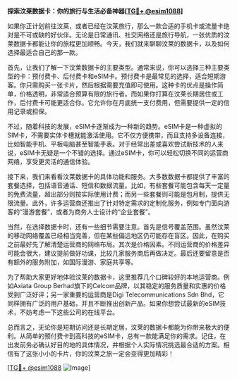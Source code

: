 **探索汶莱数据卡：你的旅行与生活必备神器[[TG💪+ @esim1088](https://t.me/s/esim1088)]**

如果你正计划前往汶莱，或者已经在汶莱旅行，那么一款合适的手机卡或流量卡绝对是不可或缺的好伙伴。无论是日常通讯、社交网络还是旅行导航，一张优质的汶莱数据卡都能让你的旅程更加顺畅。今天，我们就来聊聊汶莱的数据卡，以及如何选择最适合自己的那一款。

首先，让我们了解一下汶莱数据卡的主要类型。通常来说，你可以选择三种主要类型的卡：预付费卡、后付费卡和eSIM卡。预付费卡是最常见的选择，适合短期游客。你只需购买一张卡片，然后根据需要充值即可使用。这种卡的优点是操作简单，价格透明，非常适合预算有限的旅行者。而如果你打算在汶莱长期居住或工作，后付费卡可能更适合你。它允许你在月底统一支付费用，但需要提供一定的信用记录或担保。

不过，随着科技的发展，eSIM卡逐渐成为一种新的趋势。eSIM卡是一种虚拟的SIM卡，不需要实体卡槽就能激活使用。它不仅方便携带，而且支持多设备连接，比如智能手机、平板电脑甚至智能手表。对于经常出差或喜欢尝试新技术的人来说，eSIM卡无疑是一个不错的选择。通过eSIM卡，你可以轻松切换不同的运营商网络，享受更灵活的通信体验。

接下来，我们来看看汶莱数据卡的具体功能和服务。大多数数据卡都提供了丰富的套餐选择，包括语音通话、短信和数据流量。比如，有些套餐可能包含每天一定量的免费流量，超出部分则按实际使用计费；而另一些套餐则可能是包月制，提供无限流量。此外，许多运营商还推出了针对特定需求的定制化服务，例如专门面向游客的“漫游套餐”，或者为商务人士设计的“企业套餐”。

当然，在选择数据卡时，还有一些细节需要注意。首先是信号覆盖范围。虽然汶莱的移动网络覆盖已经相当完善，但在某些偏远地区仍可能存在盲区。因此，在购买之前最好先了解清楚运营商的网络布局。其次是价格因素。不同运营商的价格差异可能会很大，建议提前做好功课，比较几家服务商后再做决定。最后还要留意是否有额外的服务附加，如国际漫游、家庭共享等。

为了帮助大家更好地体验汶莱的数据卡，这里推荐几个口碑较好的本地运营商。例如Axiata Group Berhad旗下的Celcom品牌，以其稳定的服务质量和实惠的价格受到广泛好评；另一家重要的运营商是Digi Telecommunications Sdn Bhd，它同样拥有广泛的用户基础，并且不断推出创新产品。如果你想尝试最新的eSIM技术，不妨考虑一下这些公司的在线平台。

总而言之，无论你是短期访问还是长期定居，汶莱的数据卡都能为你带来极大的便利。从简单的预付费卡到高科技的eSIM卡，总有一款能满足你的需求。记住，在出发前务必确认好目的地的具体情况，并根据个人实际情况挑选最合适的方案。相信有了这张小小的卡片，你的汶莱之旅一定会变得更加精彩！

[[TG💪+ @esim1088](https://t.me/s/esim1088) ![Image](https://i.postimg.cc/4NQfJmqS/Snipaste-2025-05-13-00-14-12.png)]